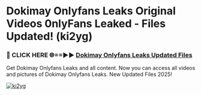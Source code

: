 # Dokimay Onlyfans Leaks Original Videos 0nlyFans Leaked - Files Updated! (ki2yg)

<h3>🔴 CLICK HERE 🌐==►► <a href="https://tinyurl.com/2jnfzry5" rel="nofollow">Dokimay Onlyfans Leaks Updated Files</a></h3>

Get Dokimay Onlyfans Leaks and all content. Now you can access all videos and pictures of Dokimay Onlyfans Leaks. New Updated Files 2025!

[![ki2yg](https://i.imgur.com/GyGTBgg.gif)](https://tinyurl.com/2jnfzry5)
